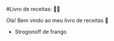 #Livro de receitas: :man_cook:

Ola! Bem vindo ao meu livro de receitas :wave:

* Strogonoff de frango

